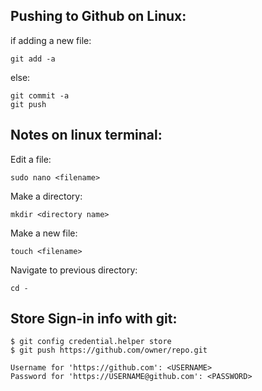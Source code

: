 ## Pushing to Github on Linux:
if adding a new file:
```
git add -a
```
else:
```
git commit -a
git push
```

## Notes on linux terminal:

Edit a file:
```
sudo nano <filename>
```

Make a directory:
```
mkdir <directory name>
```

Make a new file:
```
touch <filename>
```

Navigate to previous directory:
```
cd -
```
## Store Sign-in info with git:
```
$ git config credential.helper store
$ git push https://github.com/owner/repo.git

Username for 'https://github.com': <USERNAME>
Password for 'https://USERNAME@github.com': <PASSWORD>
```